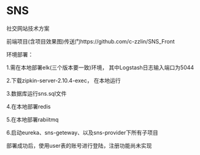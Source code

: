 # SNS
社交网站技术方案

前端项目(含项目效果图)传送门https://github.com/c-zzlin/SNS_Front



环境部署：

1.需在本地部署elk(三个版本要一致)环境， 其中Logstash日志输入端口为5044

2.下载zipkin-server-2.10.4-exec，  在本地运行

3.数据库运行sns.sql文件

4.在本地部署redis

5.在本地部署rabiitmq

6.启动eureka、sns-geteway、以及sns-provider下所有子项目


部署成功后，使用user表的账号进行登陆，注册功能尚未实现





